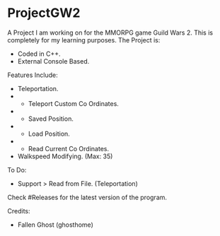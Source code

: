 # ProjectGW2
A Project I am working on for the MMORPG game Guild Wars 2. This is completely for my learning purposes. The Project is:
- Coded in C++.
- External Console Based.

Features Include:
- Teleportation.
- - Teleport Custom Co Ordinates.
- - Saved Position.
- - Load Position.
- - Read Current Co Ordinates.
- Walkspeed Modifying. (Max: 35)

To Do:
- Support > Read from File. (Teleportation)

Check #Releases for the latest version of the program.

Credits:
- Fallen Ghost (ghosthome)
